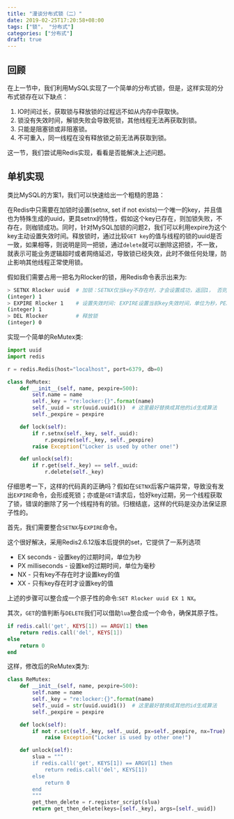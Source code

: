 ```yaml
---
title: "漫谈分布式锁（二）"
date: 2019-02-25T17:20:58+08:00
tags: ["锁"， "分布式"]
categories: ["分布式"]
draft: true
---
```


## 回顾

在上一节中，我们利用MySQL实现了一个简单的分布式锁，但是，这样实现的分布式锁存在以下缺点：

1. IO时间过长，获取锁与释放锁的过程远不如从内存中获取快。
2. 锁没有失效时间，解锁失败会导致死锁，其他线程无法再获取到锁。
3. 只能是阻塞锁或非阻塞锁。
4. 不可重入，同一线程在没有释放锁之前无法再获取到锁。

这一节，我们尝试用Redis实现，看看是否能解决上述问题。

## 单机实现

类比MySQL的方案1，我们可以快速给出一个粗糙的思路：

在Redis中只需要在加锁时设置(setnx, set if not exists)一个唯一的key，并且值也为特殊生成的uuid，更具setnx的特性，假如这个key已存在，则加锁失败，不存在，则枷锁成功。同时，针对MySQL加锁的问题2，我们可以利用expire为这个key主动设置失效时间。释放锁时，通过比较`GET key`的值与线程的锁的uuid是否一致，如果相等，则说明是同一把锁，通过`delete`就可以删除这把锁，不一致，就表示可能业务逻辑超时或者网络延迟，导致锁已经失效，此时不做任何处理，防止影响其他线程正常使用锁。

假如我们需要占用一把名为Rlocker的锁，用Redis命令表示出来为:

```sh
> SETNX Rlocker uuid  # 加锁：SETNX仅当key不存在时，才会设置成功，返回1， 否则返回0
(integer) 1
> EXPIRE Rlocker 1    # 设置失效时间: EXPIRE设置当前key失效时间，单位为秒，PEXPIRE单位为毫秒
(integer) 1
> DEL Rlocker         # 释放锁
(integer) 0
```

实现一个简单的ReMutex类:

```python
import uuid
import redis

r = redis.Redis(host="localhost", port=6379, db=0)

class ReMutex:
    def __init__(self, name, pexpire=500):
        self.name = name
        self._key = "re:locker:{}".format(name)
        self._uuid = str(uuid.uuid1())  # 这里最好替换成其他的id生成算法
        self._pexpire = pexpire

    def lock(self):
        if r.setnx(self._key, self._uuid):
            r.pexpire(self._key, self._pexpire)
        raise Exception("Locker is used by other one!")

    def unlock(self):
        if r.get(self._key) == self._uuid:
            r.delete(self._key)
```

仔细思考一下，这样的代码真的正确吗？假如在`SETNX`后客户端异常，导致没有发出`EXPIRE`命令，会形成死锁；亦或是`GET`请求后，恰好key过期，另一个线程获取了锁，错误的删除了另一个线程持有的锁。归根结底，这样的代码是没办法保证原子性的。

首先，我们需要整合`SETNX`与`EXPIRE`命令。

这个很好解决，采用Redis2.6.12版本后提供的set，它提供了一系列选项

+ EX seconds - 设置key的过期时间，单位为秒
+ PX milliseconds - 设置ke的过期时间，单位为毫秒
+ NX - 只有key不存在时才设置key的值
+ XX - 只有key存在时才设置key的值

上述的步骤可以整合成一个原子性的命令:`SET Rlocker uuid EX 1 NX`。

其次，`GET`的值判断与`DELETE`我们可以借助`lua`整合成一个命令，确保其原子性。

```lua
if redis.call('get', KEYS[1]) == ARGV[1] then 
    return redis.call('del', KEYS[1]) 
else 
    return 0 
end
```

这样，修改后的ReMutex类为:

```python
class ReMutex:
    def __init__(self, name, pexpire=500):
        self.name = name
        self._key = "re:locker:{}".format(name)
        self._uuid = str(uuid.uuid1())  # 这里最好替换成其他的id生成算法
        self._pexpire = pexpire

    def lock(self):
        if not r.set(self._key, self._uuid, px=self._pexpire, nx=True):
            raise Exception("Locker is used by other one!")

    def unlock(self):
        slua = """
        if redis.call('get', KEYS[1]) == ARGV[1] then 
            return redis.call('del', KEYS[1]) 
        else 
            return 0 
        end
        """
        get_then_delete = r.register_script(slua)
        return get_then_delete(keys=[self._key], args=[self._uuid])
```
